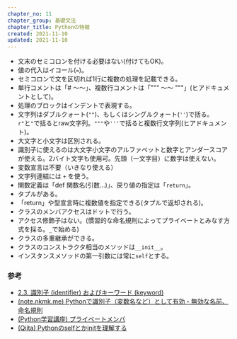 ```yaml
---
chapter_no: 11
chapter_group: 基礎文法
chapter_title: Pythonの特徴
created: 2021-11-10
updated: 2021-11-10
---
```

- 文末のセミコロンを付ける必要はない(付けてもOK)。
- 値の代入はイコール(`=`)。
- セミコロンで文を区切れば1行に複数の処理を記載できる。
- 単行コメントは「# ～～」、複数行コメントは「""" ～～ """」(ヒアドキュメントとして)。
- 処理のブロックはインデントで表現する。
- 文字列はダブルクォート(`""`)、もしくはシングルクォート(`''`)で括る。`r"`と`"`で括るとraw文字列。`"""`や`'''`で括ると複数行文字列(ヒアドキュメント)。
- 大文字と小文字は区別される。
- 識別子に使えるのは大文字小文字のアルファベットと数字とアンダースコアが使える。2バイト文字も使用可。先頭（一文字目）に数字は使えない。
- 変数宣言は不要（いきなり使える）
- 文字列連結には `+` を使う。
- 関数定義は「def 関数名(引数…)」、戻り値の指定は「`return`」。
- タプルがある。
- 「return」や型宣言時に複数値を指定できる(タプルで返却される)。
- クラスのメンバアクセスはドットで行う。
- アクセス修飾子はない。(慣習的な命名規則によってプライベートとみなす方式を採る。`_`で始める)
- クラスの多重継承ができる。
- クラスのコンストラクタ相当のメソッドは`__init__`。
- インスタンスメソッドの第一引数には常に`self`とする。

### 参考
- [2.3. 識別子 (identifier) およびキーワード (keyword)](https://docs.python.org/ja/3/reference/lexical_analysis.html#identifiers)
- [(note.nkmk.me) Pythonで識別子（変数名など）として有効・無効な名前、命名規則](https://note.nkmk.me/python-identifier-naming-rule/)
- [(Python学習講座) プライベートメンバ](https://www.python.ambitious-engineer.com/archives/323)
- [(Qiita) Pythonのselfとかinitを理解する](https://qiita.com/ishigen/items/2d8b6e6398743f2c8110)
